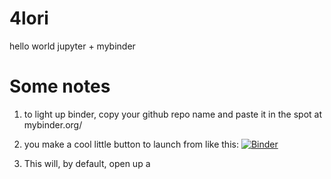 # 4lori
hello world jupyter + mybinder

# Some notes

1.  to light up binder, copy your github repo name and paste it in the spot at mybinder.org/
2. you make a cool little button to launch from like this:
[![Binder](https://mybinder.org/badge_logo.svg)](https://mybinder.org/v2/gh/mnfienen/4lori/master)

3. This will, by default, open up a 
